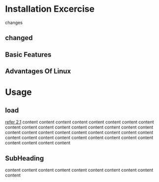  # Installation Excercise
 changes
 ## changed 
 ## Basic Features 
 ## Advantages Of Linux 
 # Usage
 ## load
 [refer 2.1](/excercise/1/#-installation)
 content
 content
 content
 content
 content
 content
 content
 content
 content
 content
 content
 content
 content
 content
 content
 content
 content
 content
 content
 content
 content
 content
 content
 content
 content
 content
 content
 content
 content
 content
 content
 content
 content
 content
 content
 content
 content
 content
 content 
 ## SubHeading 
 content
 content
 content
 content
 content
 content
 content
 content
 content
 content
 